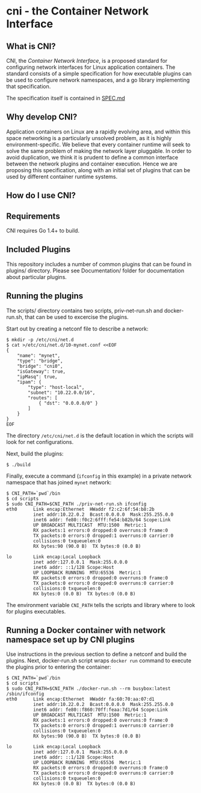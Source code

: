 # cni - the Container Network Interface

## What is CNI?

CNI, the _Container Network Interface_, is a proposed standard for configuring network interfaces for Linux application containers.
The standard consists of a simple specification for how executable plugins can be used to configure network namespaces, and a go library implementing that specification.

The specification itself is contained in [SPEC.md](SPEC.md)

## Why develop CNI?

Application containers on Linux are a rapidly evolving area, and within this space networking is a particularly unsolved problem, as it is highly environment-specific.
We believe that every container runtime will seek to solve the same problem of making the network layer pluggable.
In order to avoid duplication, we think it is prudent to define a common interface between the network plugins and container execution.
Hence we are proposing this specification, along with an initial set of plugins that can be used by different container runtime systems.

## How do I use CNI?

## Requirements
CNI requires Go 1.4+ to build.

## Included Plugins
This repository includes a number of common plugins that can be found in plugins/ directory.
Please see Documentation/ folder for documentation about particular plugins.

## Running the plugins
The scripts/ directory contains two scripts, priv-net-run.sh and docker-run.sh, that can be used to excercise the plugins.

Start out by creating a netconf file to describe a network:

```
$ mkdir -p /etc/cni/net.d
$ cat >/etc/cni/net.d/10-mynet.conf <<EOF
{
	"name": "mynet",
	"type": "bridge",
	"bridge": "cni0",
	"isGateway": true,
	"ipMasq": true,
	"ipam": {
		"type": "host-local",
		"subnet": "10.22.0.0/16",
		"routes": [
			{ "dst": "0.0.0.0/0" }
		]
	}
}
EOF
```

The directory `/etc/cni/net.d` is the default location in which the scripts will look for net configurations.

Next, build the plugins:

```
$ ./build
```

Finally, execute a command (`ifconfig` in this example) in a private network namespace that has joined `mynet` network:

```
$ CNI_PATH=`pwd`/bin
$ cd scripts
$ sudo CNI_PATH=$CNI_PATH ./priv-net-run.sh ifconfig
eth0      Link encap:Ethernet  HWaddr f2:c2:6f:54:b8:2b  
          inet addr:10.22.0.2  Bcast:0.0.0.0  Mask:255.255.0.0
          inet6 addr: fe80::f0c2:6fff:fe54:b82b/64 Scope:Link
          UP BROADCAST MULTICAST  MTU:1500  Metric:1
          RX packets:1 errors:0 dropped:0 overruns:0 frame:0
          TX packets:0 errors:0 dropped:1 overruns:0 carrier:0
          collisions:0 txqueuelen:0 
          RX bytes:90 (90.0 B)  TX bytes:0 (0.0 B)

lo        Link encap:Local Loopback  
          inet addr:127.0.0.1  Mask:255.0.0.0
          inet6 addr: ::1/128 Scope:Host
          UP LOOPBACK RUNNING  MTU:65536  Metric:1
          RX packets:0 errors:0 dropped:0 overruns:0 frame:0
          TX packets:0 errors:0 dropped:0 overruns:0 carrier:0
          collisions:0 txqueuelen:0 
          RX bytes:0 (0.0 B)  TX bytes:0 (0.0 B)
```

The environment variable `CNI_PATH` tells the scripts and library where to look for plugins executables.

## Running a Docker container with network namespace set up by CNI plugins

Use instructions in the previous section to define a netconf and build the plugins.
Next, docker-run.sh script wraps `docker run` command to execute the plugins prior to entering the container:

```
$ CNI_PATH=`pwd`/bin
$ cd scripts
$ sudo CNI_PATH=$CNI_PATH ./docker-run.sh --rm busybox:latest /sbin/ifconfig
eth0      Link encap:Ethernet  HWaddr fa:60:70:aa:07:d1  
          inet addr:10.22.0.2  Bcast:0.0.0.0  Mask:255.255.0.0
          inet6 addr: fe80::f860:70ff:feaa:7d1/64 Scope:Link
          UP BROADCAST MULTICAST  MTU:1500  Metric:1
          RX packets:1 errors:0 dropped:0 overruns:0 frame:0
          TX packets:0 errors:0 dropped:1 overruns:0 carrier:0
          collisions:0 txqueuelen:0 
          RX bytes:90 (90.0 B)  TX bytes:0 (0.0 B)

lo        Link encap:Local Loopback  
          inet addr:127.0.0.1  Mask:255.0.0.0
          inet6 addr: ::1/128 Scope:Host
          UP LOOPBACK RUNNING  MTU:65536  Metric:1
          RX packets:0 errors:0 dropped:0 overruns:0 frame:0
          TX packets:0 errors:0 dropped:0 overruns:0 carrier:0
          collisions:0 txqueuelen:0 
          RX bytes:0 (0.0 B)  TX bytes:0 (0.0 B)
```
